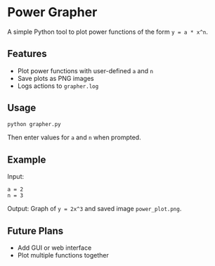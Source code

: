 # Power Grapher

A simple Python tool to plot power functions of the form `y = a * x^n`.

## Features
- Plot power functions with user-defined `a` and `n`
- Save plots as PNG images
- Logs actions to `grapher.log`

## Usage
```bash
python grapher.py
```
Then enter values for `a` and `n` when prompted.

## Example
Input:
```
a = 2
n = 3
```
Output: Graph of `y = 2x^3` and saved image `power_plot.png`.

## Future Plans
- Add GUI or web interface
- Plot multiple functions together